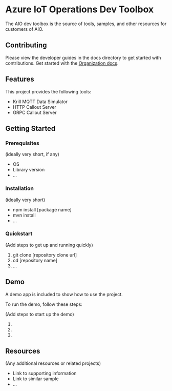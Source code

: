 # Azure IoT Operations Dev Toolbox

The AIO dev toolbox is the source of tools, samples, and other resources for customers of AIO.

## Contributing

Please view the developer guides in the docs directory to get started with contributions. Get started with the [Organization docs](./docs/ORGANIZATION.md).

## Features

This project provides the following tools:

* Krill MQTT Data Simulator
* HTTP Callout Server
* GRPC Callout Server

## Getting Started

### Prerequisites

(ideally very short, if any)

- OS
- Library version
- ...

### Installation

(ideally very short)

- npm install [package name]
- mvn install
- ...

### Quickstart
(Add steps to get up and running quickly)

1. git clone [repository clone url]
2. cd [repository name]
3. ...


## Demo

A demo app is included to show how to use the project.

To run the demo, follow these steps:

(Add steps to start up the demo)

1.
2.
3.

## Resources

(Any additional resources or related projects)

- Link to supporting information
- Link to similar sample
- ...
